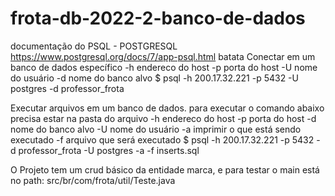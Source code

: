 # frota-db-2022-2-banco-de-dados

documentação do PSQL - POSTGRESQL
https://www.postgresql.org/docs/7/app-psql.html
batata
Conectar em um banco de dados específico
-h endereco do host
-p porta do host
-U nome do usuário
-d nome do banco alvo
$ psql -h 200.17.32.221 -p 5432 -U postgres -d professor_frota

Executar arquivos em um banco de dados. para executar o comando abaixo
precisa estar na pasta do arquivo
-h endereco do host
-p porta do host
-d nome do banco alvo
-U nome do usuário
-a imprimir o que está sendo executado
-f arquivo que será executado
$ psql -h 200.17.32.221 -p 5432 -d professor_frota -U postgres -a -f inserts.sql

O Projeto tem um crud básico da entidade marca, e para testar o main está no path:
src/br/com/frota/util/Teste.java
